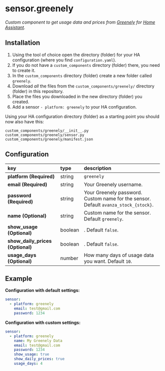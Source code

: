# sensor.greenely
_Custom component to get usage data and prices from [Greenely](https://www.greenely.se/) for [Home Assistant](https://www.home-assistant.io/)._

## Installation
1. Using the tool of choice open the directory (folder) for your HA configuration (where you find `configuration.yaml`).
2. If you do not have a `custom_components` directory (folder) there, you need to create it.
3. In the `custom_components` directory (folder) create a new folder called `greenely`.
4. Download _all_ the files from the `custom_components/greenely/` directory (folder) in this repository.
5. Place the files you downloaded in the new directory (folder) you created.
6. Add a sensor `- platform: greenely` to your HA configuration.

Using your HA configuration directory (folder) as a starting point you should now also have this:

```text
custom_components/greenely/__init__.py
custom_components/greenely/sensor.py
custom_components/greenely/manifest.json
```

## Configuration
key | type | description
:--- | :--- | :---
**platform (Required)** | string | `greenely`
**email (Required)** | string | Your Greenely username.
**password (Required)** | string | Your Greenely password. Custom name for the sensor. Default `avanza_stock_{stock}`.
**name (Optional)** | string | Custom name for the sensor. Default `greenely`.
**show_usage (Optional)** | boolean | . Default `false`.
**show_daily_prices (Optional)** | boolean | . Default `false`.
**usage_days (Optional)** | number | How many days of usage data you want. Default `10`.

## Example
**Configuration with default settings:**
```yaml
sensor:
  - platform: greenely
    email: test@gmail.com
    password: 1234
```

**Configuration with custom settings:**
```yaml
sensor:
  - platform: greenely
    name: My Greenely Data
    email: test@gmail.com
    password: 1234
    show_usage: true
    show_daily_prices: true
    usage_days: 4
```
